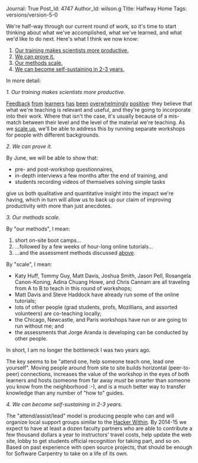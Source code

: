 Journal: True
Post_Id: 4747
Author_Id: wilson.g
Title: Halfway Home
Tags: versions/version-5-0

<p>We're half-way through our current round of work, so it's time to start thinking about what we've accomplished, what we've learned, and what we'd like to do next. Here's what I think we now know:</p>
<ol>
<li><a href="#productive">Our training makes scientists more productive.</a></li>
<li><a href="#proof">We can prove it.</a></li>
<li><a href="#scale">Our methods scale.</a></li>
<li><a href="#sustain">We can become self-sustaining in 2-3 years.</a></li>
</ol>
<p>In more detail:</p>
<p id="productive"><em>1. Our training makes scientists more productive.</em></p>
<p><a href="{{root_path}}/blog/2012/03/the-trieste-workshop-one-week-later.html">Feedback</a> <a href="{{root_path}}/blog/2012/03/wrapping-up-the-stsci-course.html">from</a> <a href="{{root_path}}/blog/2012/03/our-indiana-u-workshop-went-well.html">learners</a> <a href="{{root_path}}/blog/2012/03/wrapping-up-mbari-workshop.html">has</a> <a href="{{root_path}}/blog/2012/04/lessons-learned-at-the-university-of-chicago.html">been</a> <a href="{{root_path}}/blog/2012/03/wrapping-up-in-oakland.html">overwhelmingly</a> <a href="{{root_path}}/blog/2012/04/utah-state-university-wrap-up.html">positive</a>: they believe that what we're teaching is relevant and useful, and they're going to incorporate into their work. Where that isn't the case, it's usually because of a mis-match between their level and the level of the material we're teaching. As we <a href="#scale">scale up</a>, we'll be able to address this by running separate workshops for people with different backgrounds.</p>
<p id="proof"><em>2. We can prove it.</em></p>
<p>By June, we will be able to show that:</p>
<ul>
<li>pre- and post-workshop questionnaires,</li>
<li>in-depth interviews a few months after the end of training, and</li>
<li>students recording videos of themselves solving simple tasks</li>
</ul>
<p>give us both qualitative and quantitative insight into the impact we're having, which in turn will allow us to back up our claim of improving productivity with more than just anecdotes.</p>
<p id="scale"><em>3. Our methods scale.</em></p>
<p>By "our methods", I mean:</p>
<ol>
<li>short on-site boot camps...</li>
<li>...followed by a few weeks of hour-long online tutorials...</li>
<li>...and the assessment methods discussed <a href="#proof">above</a>.</li>
</ol>
<p>By "scale", I mean:</p>
<ul>
<li>Katy Huff, Tommy Guy, Matt Davis, Joshua Smith, Jason Pell, Rosangela Canon-Koning, Adina Chuang Howe, and Chris Cannam are all traveling from A to B to teach in this round of workshops;</li>
<li>Matt Davis and Steve Haddock have already run some of the online tutorials;</li>
<li>lots of other people (grad students, profs, Mozillians, and assorted volunteers) are co-teaching locally;</li>
<li>the Chicago, Newcastle, and Paris workshops have run or are going to run without me; and</li>
<li>the assessments that Jorge Aranda is developing can be conducted by other people.</li>
</ul>
<p>In short, I am no longer the bottleneck I was two years ago.</p>
<p>The key seems to be "attend one, help someone teach one, lead one yourself". Moving people around from site to site builds horizontal (peer-to-peer) connections, increases the value of the workshop in the eyes of both learners and hosts (someone from far away <em>must</em> be smarter than someone you know from the neighborhood :-), and is a much better way to transfer knowledge than any number of "how to" guides.</p>
<p id="sustain"><em>4. We can become self-sustaining in 2-3 years.</em></p>
<p>The "attend/assist/lead" model is producing people who can and will organize local support groups similar to the <a href="http://hackerwithin.org/">Hacker Within</a>. By 2014-15 we expect to have at least a dozen faculty partners who are able to contribute a few thousand dollars a year to instructors' travel costs, help update the web site, lobby to get students official recognition for taking part, and so on. Based on past experience with open source projects, that should be enough for Software Carpentry to take on a life of its own.</p>
